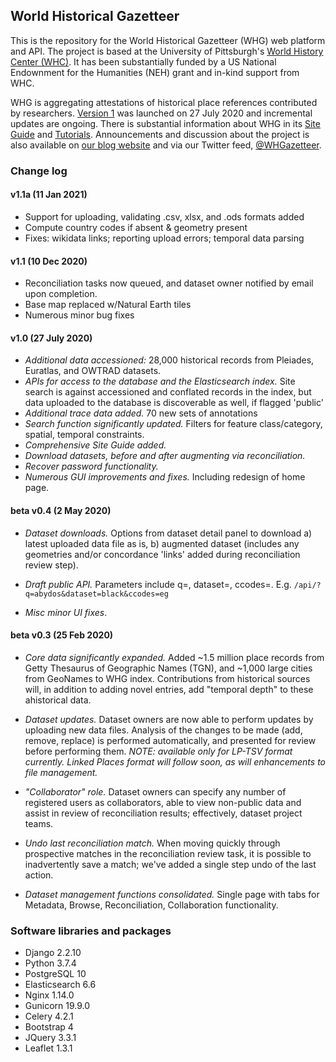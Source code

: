 ## World Historical Gazetteer

This is the repository for the World Historical Gazetteer (WHG) web platform and API. The project is based at the University of Pittsburgh's [World History Center (WHC)](https://www.worldhistory.pitt.edu/). It has been substantially funded by a US National Endownment for the Humanities (NEH) grant and in-kind support from WHC.

WHG is aggregating attestations of historical place references contributed by researchers. [Version 1](http://whgazetteer.org) was launched on 27 July 2020 and incremental updates are ongoing. There is substantial information about WHG in its [Site Guide](http://whgazetteer.org/tutorials/guide/) and [Tutorials](http://whgazetteer.org/tutorials/). Announcements and discussion about the project is also available on [our blog website](http://blog.whgazetteer.org) and via our Twitter feed, [@WHGazetteer](https://twitter.com/WHGazetteer).

### Change log

#### v1.1a (11 Jan 2021)

- Support for uploading, validating .csv, xlsx, and .ods formats added
- Compute country codes if absent & geometry present
- Fixes: wikidata links; reporting upload errors; temporal data parsing 

#### v1.1 (10 Dec 2020)

- Reconciliation tasks now queued, and dataset owner notified by email upon completion.
- Base map replaced w/Natural Earth tiles
- Numerous minor bug fixes

#### v1.0 (27 July 2020)
- _Additional data accessioned:_ 28,000 historical records from Pleiades, Euratlas, and OWTRAD datasets.
- _APIs for access to the database and the Elasticsearch index._ Site search is against accessioned and conflated records in the index, but data uploaded to the database is discoverable as well, if flagged 'public'
- _Additional trace data added._ 70 new sets of annotations
- _Search function significantly updated._ Filters for feature class/category, spatial, temporal constraints.
- _Comprehensive Site Guide added._
- _Download datasets, before and after augmenting via reconciliation._
- _Recover password functionality._
- _Numerous GUI improvements and fixes._ Including redesign of home page.


#### beta v0.4 (2 May 2020)
- _Dataset downloads._ Options from dataset detail panel to download a) latest uploaded data file as is, b) augmented dataset (includes any geometries and/or concordance 'links' added during reconciliation review step).

- _Draft public API._ Parameters include q=, dataset=, ccodes=. E.g. `/api/?q=abydos&dataset=black&ccodes=eg`

- _Misc minor UI fixes_.

#### beta v0.3 (25 Feb 2020)
- _Core data significantly expanded._ Added ~1.5 million place records from Getty Thesaurus of Geographic Names (TGN), and ~1,000 large cities from GeoNames to WHG index. Contributions from historical sources will, in addition to adding novel entries, add "temporal depth" to these ahistorical data.

- _Dataset updates._ Dataset owners are now able to perform updates by uploading new data files. Analysis of the changes to be made (add, remove, replace) is performed automatically, and presented for review before performing them. _NOTE: available only for LP-TSV format currently. Linked Places format will follow soon, as will enhancements to file management._


- _"Collaborator" role._ Dataset owners can specify any number of registered users as collaborators, able to view non-public data and assist in review of reconciliation results; effectively, dataset project teams.

- _Undo last reconciliation match._ When moving quickly through prospective matches in the reconciliation review task, it is possible to inadvertently save a match; we've added a single step undo of the last action.

- _Dataset management functions consolidated._ Single page with tabs for Metadata, Browse, Reconciliation, Collaboration functionality.

### Software libraries and packages

- Django 2.2.10
- Python 3.7.4
- PostgreSQL 10
- Elasticsearch 6.6
- Nginx 1.14.0
- Gunicorn 19.9.0
- Celery 4.2.1
- Bootstrap 4
- JQuery 3.3.1
- Leaflet 1.3.1

